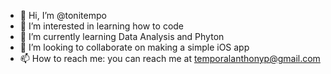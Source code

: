 - 👋 Hi, I’m @tonitempo
- 👀 I’m interested in learning how to code
- 🌱 I’m currently learning Data Analysis and Phyton
- 💞️ I’m looking to collaborate on making a simple iOS app
- 📫 How to reach me: you can reach me at temporalanthonyp@gmail.com

<!---
tonitempo/tonitempo is a ✨ special ✨ repository because its `README.md` (this file) appears on your GitHub profile.
You can click the Preview link to take a look at your changes.
--->
